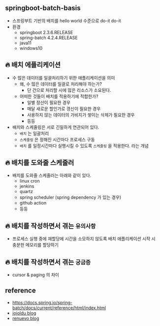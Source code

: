 ## springboot-batch-basis
* 스프링부트 기반의 배치를 hello world 수준으로 do-it do-it
* 환경
    * springboot 2.3.6.RELEASE
    * spring-batch 4.2.4.RELEASE
    * java11
    * windows10

## 🔥 배치 에플리케이션
* 수 많은 데이터를 일괄처리하기 위한 애플리케이션을 의미
    * 왜, 수 많은 데이터를 일괄로 처리해야 하는가?
        * 단 건으로 처리할 시에 많은 리소스가 소요된다.
    * 어떠한 것들이 배치를 적용하기에 적합한가?
        * 일별 정산이 필요한 경우
        * 매달 새로운 할인가로 갱신이 필요한 경우
        * 사용하지 않는 데이터의 가비지가 쌓이는 삭제가 필요한 경우
        * 등등
* 배치와 스케줄링은 서로 긴밀하게 연관되어 있다.
    * `배치` 는 일괄처리
    * `스케줄링` 은 정해진 시간마다 프로세스 구동
    * `배치` 를 일정시간마다 실행시킬 수 있도록 `스케줄링` 을 적용한다. 라는 개념

## 🔥 배치를 도와줄 스케줄러
* 배치를 도와줄 스케줄러는 아래와 같이 있다.
    * linux cron
    * jenkins
    * quartz
    * spring scheduler (spring dependency 가 있는 경우)
    * github action
    * 등등

## 🔥 배치를 작성하면서 겪는 `유의사항`
* 프로세스 실행 중에 재할당에 시간을 소모하지 않도록 배치 애플리케이션 시작 시 충분한 메모리를 할당하기


## 🔥 배치를 작성하면서 겪는 `궁금증`
* cursor & paging 의 차이


## reference
* https://docs.spring.io/spring-batch/docs/current/reference/html/index.html
* [jojoldu blog](https://jojoldu.tistory.com/324)
* [renuevo blog](https://renuevo.github.io/spring/batch/spring-batch-chapter-1/)